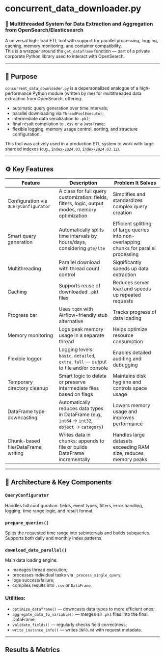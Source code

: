 # concurrent_data_downloader.py

### 🔄 Multithreaded System for Data Extraction and Aggregation from OpenSearch/Elasticsearch  
A universal high-load ETL tool with support for parallel processing, logging, caching, memory monitoring, and container compatibility.  
This is a wrapper around the `get_dataframe` function — part of a private corporate Python library used to interact with OpenSearch.

---

## 📌 Purpose

`concurrent_data_downloader.py` is a depersonalized analogue of a high-performance Python module (written by me) for multithreaded data extraction from OpenSearch, offering:

- automatic query generation over time intervals;
- parallel downloading via `ThreadPoolExecutor`;
- intermediate data serialization to `.pkl`;
- final result compilation to `.csv` or a `DataFrame`;
- flexible logging, memory usage control, sorting, and structure configuration.

This tool was actively used in a production ETL system to work with large sharded indexes (e.g., `index-2024.03`, `index-2024.03.12`).

---

## ⚙️ Key Features

| Feature                        | Description                                                                                           | Problem It Solves                                       |
|-------------------------------|-------------------------------------------------------------------------------------------------------|----------------------------------------------------------|
| Configuration via `QueryConfigurator` | A class for full query customization: fields, filters, logic, output modes, memory optimization     | Simplifies and standardizes complex query creation       |
| Smart query generation        | Automatically splits time intervals by hours/days, considering `gte/lte`                             | Efficient splitting of large queries into non-overlapping chunks for parallel processing |
| Multithreading                | Parallel download with thread count control                                                           | Significantly speeds up data extraction                  |
| Caching                       | Supports reuse of downloaded `.pkl` files                                                             | Reduces server load and speeds up repeated requests      |
| Progress bar                  | Uses `tqdm` with Airflow-friendly stub alternative                                                    | Tracks progress of data loading                          |
| Memory monitoring             | Logs peak memory usage in a separate thread                                                           | Helps optimize resource consumption                      |
| Flexible logger               | Logging levels: `basic`, `detailed`, `extra`, `full` — output to file and/or console                 | Enables detailed auditing and debugging                  |
| Temporary directory cleanup   | Smart logic to delete or preserve intermediate files based on flags                                  | Maintains disk hygiene and controls space usage          |
| DataFrame type downcasting    | Automatically reduces data types in DataFrame (e.g., `int64` → `int32`, `object` → `category`)        | Lowers memory usage and improves performance             |
| Chunk-based file/DataFrame writing | Writes data in chunks: appends to file or builds DataFrame incrementally                           | Handles large datasets exceeding RAM size, reduces memory peaks |

---

## 🧠 Architecture & Key Components

### `QueryConfigurator`  
Handles full configuration: fields, event types, filters, error handling, logging, time range logic, and result format.

### `prepare_queries()`  
Splits the requested time range into subintervals and builds subqueries. Supports both daily and monthly index patterns.

### `download_data_parallel()`  
Main data loading engine:
- manages thread execution;
- processes individual tasks via `_process_single_query`;
- logs success/failure;
- compiles results into `.csv` or `DataFrame`.

### Utilities:
- `optimize_dataframe()` — downcasts data types to more efficient ones;  
- `aggregate_data_to_variable()` — merges all `.pkl` files into the final DataFrame;  
- `validate_fields()` — regularly checks field correctness;  
- `write_instance_info()` — writes `INFO.md` with request metadata.

---

## Results & Metrics

